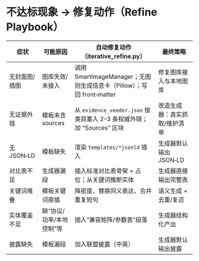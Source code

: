 # 不达标现象 → 修复动作（Refine Playbook）

| 症状 | 可能原因 | 自动修复动作（iterative_refine.py） | 最终策略 |
| --- | --- | --- | --- |
| 无封面图/插图 | 图库失效/未接入 | 调用 SmartImageManager；无图则生成信息卡（Pillow）；写回 front‑matter | 修复图库接入与本地图库 |
| 无证据外链 | 模板未含 sources | 从 `evidence_seeder.json` 按类目塞入 2–3 条权威外链；加 “Sources” 区块 | 改造生成器：真实抓取/维护清单 |
| 无 JSON‑LD | 模板缺失 | 渲染 `templates/*jsonld` 插入 | 生成器默认输出 JSON‑LD |
| 对比表不足 | 生成器漏段 | 插入标准对比表骨架 + 占位；从关键词推断实体 | 生成器直接输出完整表 |
| 关键词堆叠 | 模板关键词直插 | 降密度，替换同义表达、合并重复短句 | 语义生成 + 去重/复述 |
| 实体覆盖不足 | 缺“协议/功率/本地控制”等 | 插入“兼容矩阵/参数表”段落 | 生成器结构化产出 |
| 披露缺失 | 模板漏段 | 加入联盟披露（中英） | 生成器默认输出披露 |
